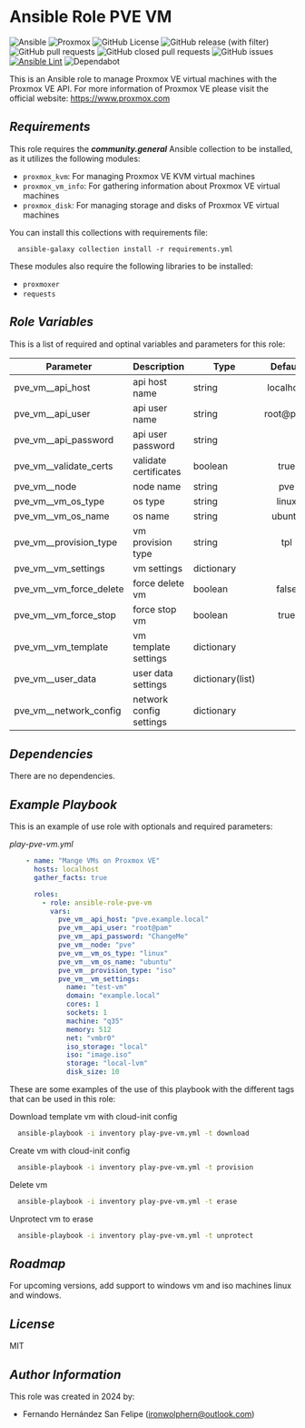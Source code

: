 # **Ansible Role PVE VM**

![Ansible](https://img.shields.io/badge/ansible-%231A1918.svg?style=flat&logo=ansible&logoColor=white)
![Proxmox](https://img.shields.io/badge/Proxmox-%23E57000?style=flat&logo=proxmox&logoColor=white)
![GitHub License](https://img.shields.io/github/license/ironwolphern/ansible-role-pve-vm)
![GitHub release (with filter)](https://img.shields.io/github/v/release/ironwolphern/ansible-role-pve-vm)
![GitHub pull requests](https://img.shields.io/github/issues-pr/ironwolphern/ansible-role-pve-vm)
![GitHub closed pull requests](https://img.shields.io/github/issues-pr-closed/ironwolphern/ansible-role-pve-vm)
![GitHub issues](https://img.shields.io/github/issues/ironwolphern/ansible-role-pve-vm)
[![Ansible Lint](https://github.com/ironwolphern/ansible-role-pve-vm/actions/workflows/ansible-lint.yml/badge.svg)](https://github.com/ironwolphern/ansible-role-pve-vm/actions/workflows/ansible-lint.yml)
![Dependabot](https://badgen.net/github/dependabot/ironwolphern/ansible-role-pve-vm)

This is an Ansible role to manage Proxmox VE virtual machines with the Proxmox VE API. For more information of Proxmox VE please visit the official website: https://www.proxmox.com

## *Requirements*

This role requires the ***community.general*** Ansible collection to be installed, as it utilizes the following modules:

- `proxmox_kvm`: For managing Proxmox VE KVM virtual machines
- `proxmox_vm_info`: For gathering information about Proxmox VE virtual machines
- `proxmox_disk`: For managing storage and disks of Proxmox VE virtual machines

You can install this collections with requirements file:
```shell
  ansible-galaxy collection install -r requirements.yml
```

These modules also require the following libraries to be installed:

- `proxmoxer`
- `requests`

## *Role Variables*

This is a list of required and optinal variables and parameters for this role:

| **Parameter** | **Description** | **Type** | **Default** | **Options** | **Required** |
|---------------|-----------------|----------|:-----------:|:-----------:|:------------:|
| pve_vm__api_host | api host name  | string | localhost |  | yes |
| pve_vm__api_user | api user name  | string | root@pam |  | yes |
| pve_vm__api_password | api user password  | string |  |  | yes |
| pve_vm__validate_certs | validate certificates  | boolean | true | true/false | no |
| pve_vm__node | node name  | string | pve |  | yes |
| pve_vm__vm_os_type | os type  | string | linux | linux/windows | yes |
| pve_vm__vm_os_name | os name  | string | ubuntu | ubuntu/debian/centos/fedora/archlinux/opensuse/alpine/flatcar | yes |
| pve_vm__provision_type | vm provision type  | string | tpl | tpl/iso | yes |
| pve_vm__vm_settings | vm settings  | dictionary |  |  | yes |
| pve_vm__vm_force_delete | force delete vm  | boolean | false | true/false | no |
| pve_vm__vm_force_stop | force stop vm  | boolean | true | true/false | no |
| pve_vm__vm_template | vm template settings | dictionary |  |  | yes |
| pve_vm__user_data | user data settings | dictionary(list) |  |  | no |
| pve_vm__network_config | network config settings | dictionary |  |  | no |

## *Dependencies*

There are no dependencies.

## *Example Playbook*

This is an example of use role with optionals and required parameters:

*play-pve-vm.yml*
```yaml
    - name: "Mange VMs on Proxmox VE"
      hosts: localhost
      gather_facts: true

      roles:
        - role: ansible-role-pve-vm
          vars:
            pve_vm__api_host: "pve.example.local"
            pve_vm__api_user: "root@pam"
            pve_vm__api_password: "ChangeMe"
            pve_vm__node: "pve"
            pve_vm__vm_os_type: "linux"
            pve_vm__vm_os_name: "ubuntu"
            pve_vm__provision_type: "iso"
            pve_vm__vm_settings:
              name: "test-vm"
              domain: "example.local"
              cores: 1
              sockets: 1
              machine: "q35"
              memory: 512
              net: "vmbr0"
              iso_storage: "local"
              iso: "image.iso"
              storage: "local-lvm"
              disk_size: 10
```

These are some examples of the use of this playbook with the different tags that can be used in this role:

Download template vm with cloud-init config
```bash
  ansible-playbook -i inventory play-pve-vm.yml -t download
```

Create vm with cloud-init config
```bash
  ansible-playbook -i inventory play-pve-vm.yml -t provision
```

Delete vm
```bash
  ansible-playbook -i inventory play-pve-vm.yml -t erase
```

Unprotect vm to erase
```bash
  ansible-playbook -i inventory play-pve-vm.yml -t unprotect
```

## *Roadmap*

For upcoming versions, add support to windows vm and iso machines linux and windows.

## *License*

MIT

## *Author Information*

This role was created in 2024 by:

- Fernando Hernández San Felipe (ironwolphern@outlook.com)
